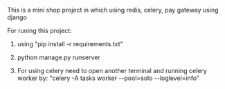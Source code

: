 This is a mini shop project in which using redis, celery, pay gateway using django

For runing this project:
  1. using "pip install -r requirements.txt"
  2. python manage.py runserver

  3. For using celery need to open another terminal and running celery worker by:
    "celery -A tasks worker --pool=solo --loglevel=info"
